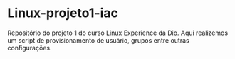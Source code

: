 # Linux-projeto1-iac
Repositório do projeto 1 do curso Linux Experience da Dio.
Aqui realizemos um script de provisionamento de usuário, grupos entre outras configurações.
